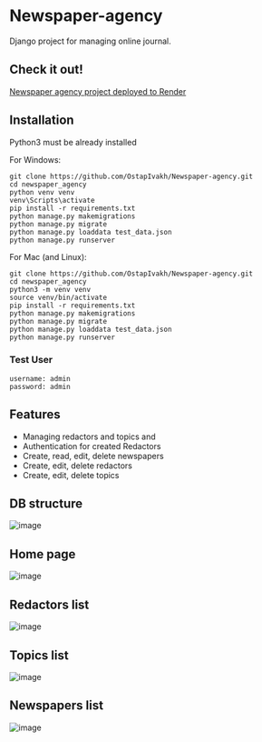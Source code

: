 # Newspaper-agency
 
Django project for managing online journal.

## Check it out!
[Newspaper agency project deployed to Render](PASTE_LINK_HERE)

## Installation

Python3 must be already installed

For Windows:
```shell
git clone https://github.com/OstapIvakh/Newspaper-agency.git
cd newspaper_agency
python venv venv
venv\Scripts\activate
pip install -r requirements.txt
python manage.py makemigrations
python manage.py migrate
python manage.py loaddata test_data.json
python manage.py runserver
```

For Mac (and Linux):
```shell
git clone https://github.com/OstapIvakh/Newspaper-agency.git
cd newspaper_agency
python3 -m venv venv
source venv/bin/activate
pip install -r requirements.txt
python manage.py makemigrations
python manage.py migrate
python manage.py loaddata test_data.json
python manage.py runserver
```

### Test User

```
username: admin
password: admin
```

## Features

- Managing redactors and topics and 
- Authentication for created Redactors
- Create, read, edit, delete newspapers
- Create, edit, delete redactors
- Create, edit, delete topics

## DB structure
![image](https://github.com/OstapIvakh/Newspaper-agency/assets/137914345/66935575-5dae-4693-8bde-05d8b0e65032)

## Home page
![image](https://github.com/OstapIvakh/Newspaper-agency/assets/137914345/124875e8-997e-414d-953f-65438b527842)

## Redactors list
![image](https://github.com/OstapIvakh/Newspaper-agency/assets/137914345/e147721f-0481-4d0b-9bb2-c10cbc4fa090)

## Topics list
![image](https://github.com/OstapIvakh/Newspaper-agency/assets/137914345/ca7bc2e5-0dde-4123-8535-7efb40e6a850)

## Newspapers list
![image](https://github.com/OstapIvakh/Newspaper-agency/assets/137914345/b4a8c0e6-fcbd-4f8e-8046-7ebddc6b961e)

